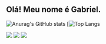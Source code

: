 ## Olá! Meu nome é Gabriel.

![Anurag's GitHub stats](https://github-readme-stats.vercel.app/api?username=gcavalcnti&show_icons=true&theme=dark)
[![Top Langs](https://github-readme-stats.vercel.app/api/top-langs/?username=gcavalcnti&layout=compact&theme=dark)


<div>
    <a href="https://instagram.com/gcavalcnti" target="_blank"><img src="https://img.shields.io/badge/-Instagram-%23E4405F?style=for-the-badge&logo=instagram&logoColor=white" target="_blank"></a>
     <a href = "mailto:gabbielsouza@gmail.com"><img src="https://img.shields.io/badge/Gmail-D14836?style=for-the-badge&logo=gmail&logoColor=white" target="_blank"></a>
    <a href="https://www.linkedin.com/in/" target="_blank"><img src="https://img.shields.io/badge/-LinkedIn-%230077B5?style=for-the-badge&logo=linkedin&logoColor=white" target="_blank"></a>
